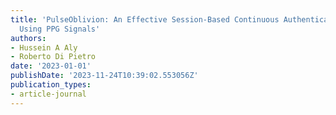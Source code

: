 ```yaml
---
title: 'PulseOblivion: An Effective Session-Based Continuous Authentication Scheme
  Using PPG Signals'
authors:
- Hussein A Aly
- Roberto Di Pietro
date: '2023-01-01'
publishDate: '2023-11-24T10:39:02.553056Z'
publication_types:
- article-journal
---
```

